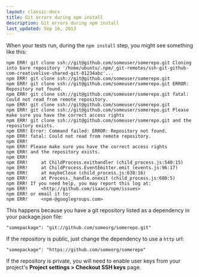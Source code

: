 ```yaml
---
layout: classic-docs
title: Git errors during npm install
description: Git errors during npm install
last_updated: Sep 16, 2013
---
```


When your tests run, during the
`npm install`
step, you might see something like this:

```
npm ERR! git clone ssh://git@github.com/someuser/somerepo.git Cloning into bare repository '/home/ubuntu/.npm/_git-remotes/ssh-git-github-com-creativelive-shared-git-01234abc'...
npm ERR! git clone ssh://git@github.com/someuser/somerepo.git
npm ERR! git clone ssh://git@github.com/someuser/somerepo.git ERROR: Repository not found.
npm ERR! git clone ssh://git@github.com/someuser/somerepo.git fatal: Could not read from remote repository.
npm ERR! git clone ssh://git@github.com/someuser/somerepo.git
npm ERR! git clone ssh://git@github.com/someuser/somerepo.git Please make sure you have the correct access rights
npm ERR! git clone ssh://git@github.com/someuser/somerepo.git and the repository exists.
npm ERR! Error: Command failed: ERROR: Repository not found.
npm ERR! fatal: Could not read from remote repository.
npm ERR!
npm ERR! Please make sure you have the correct access rights
npm ERR! and the repository exists.
npm ERR!
npm ERR!     at ChildProcess.exithandler (child_process.js:540:15)
npm ERR!     at ChildProcess.EventEmitter.emit (events.js:96:17)
npm ERR!     at maybeClose (child_process.js:638:16)
npm ERR!     at Process._handle.onexit (child_process.js:680:5)
npm ERR! If you need help, you may report this log at:
npm ERR!     <http://github.com/isaacs/npm/issues>
npm ERR! or email it to:
npm ERR!     <npm-@googlegroups.com>
```

This happens because you have a git repository listed as a dependency in your package.json file:

```
"somepackage": "git://github.com/someorg/somerepo.git"
```

If the repository is public, just change the dependency to use a
`http` url:

```
"somepackage": "https://github.com/someorg/somerepo"
```

If the repository is private, you will need to enable user keys
from your project's **Project settings > Checkout SSH keys**
page.
